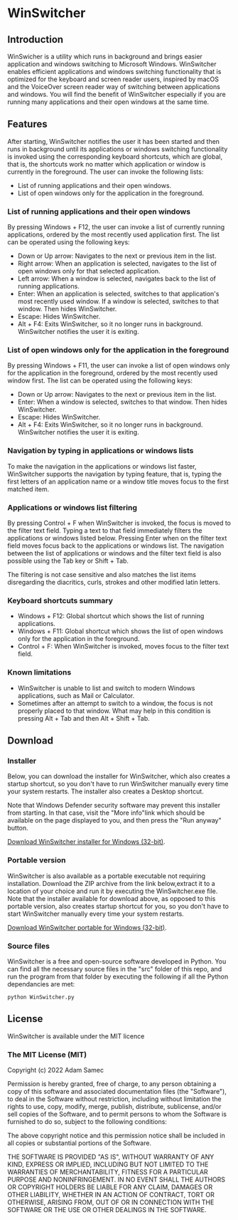 # WinSwitcher
## Introduction
WinSwicher is a utility which runs in background and brings easier application and windows switching to Microsoft Windows. WinSwitcher enables efficient applications and windows switching functionality that is optimized for the keyboard and screen reader users, inspired by macOS and the VoiceOver screen reader way of switching between applications and windows. You will find the benefit of WinSwitcher especially if you are running many applications and their open windows at the same time.

## Features
After starting, WinSwitcher notifies the user it has been started and then runs in background until its applications or windows switching functionality is invoked using the corresponding keyboard shortcuts, which are global, that is, the shortcuts work no matter which application or window is currently in the foreground. The user can invoke the following lists:

* List of running applications and their open windows.
* List of open windows only for the application in the foreground.

### List of running applications and their open windows
By pressing Windows + F12, the user can invoke a list of currently running applications, ordered by the most recently used application first. The list can be operated using the following keys:

* Down or Up arrow: Navigates to the next or previous item in the list.
* Right arrow: When an application is selected, navigates to the list of open windows only for that selected application.
* Left arrow: When a window is selected, navigates back to the list of running applications.
* Enter: When an application is selected, switches to that application's most recently used window. If a window is selected, switches to that window. Then hides WinSwitcher.
* Escape: Hides WinSwitcher.
* Alt + F4: Exits WinSwitcher, so it no longer runs in background. WinSwitcher notifies the user it is exiting.

### List of open windows only for the application in the foreground
By pressing Windows + F11, the user can invoke a list of open windows  only for the application in the foreground, ordered by the most recently used window first. The list can be operated using the following keys:

* Down or Up arrow: Navigates to the next or previous item in the list.
* Enter: When a window is selected, switches to that window. Then hides WinSwitcher.
* Escape: Hides WinSwitcher.
* Alt + F4: Exits WinSwitcher, so it no longer runs in background. WinSwitcher notifies the user it is exiting.

### Navigation by typing in applications or windows lists
To make the navigation in the applications or windows list faster, WinSwitcher supports the navigation by typing feature, that is, typing the first letters of an application name or a window title moves focus to the first matched item.

### Applications or windows list filtering
By pressing Control + F when WinSwitcher is invoked, the focus is moved to the filter text field. Typing a text to that field immediately filters the applications or windows listed below. Pressing Enter when on the filter text field moves focus back to the applications or windows list. The navigation between the list of applications or windows and the filter text field is also possible using the Tab key or Shift + Tab.

The filtering is not case sensitive and also matches the list items disregarding the diacritics, curls, strokes and other modified latin letters. 

### Keyboard shortcuts summary
* Windows + F12: Global shortcut which shows the list of running applications.
* Windows + F11: Global shortcut which shows the list of open windows only for the application in the foreground.
* Control + F: When WinSwitcher is invoked, moves focus to the filter text field.

### Known limitations
* WinSwitcher is unable to list and switch to modern Windows applications, such as Mail or Calculator.
* Sometimes after an attempt to switch to a window, the focus is not properly placed to that window. What may help in this condition is pressing Alt + Tab and then Alt + Shift + Tab.

## Download
### Installer
Below, you can download the installer for WinSwitcher, which also creates a startup shortcut, so you don't have to run WinSwitcher manually every time your system restarts. The installer also creates a Desktop shortcut.

Note that Windows Defender security software may prevent this installer from starting. In that case, visit the "More info"link which should be available on the page displayed to you, and then press the "Run anyway" button.

[Download WinSwitcher installer for Windows (32-bit)][installer-download].

### Portable version
WinSwitcher is also available as a portable executable not requiring installation. Download the ZIP archive from the link below,extract it to a location of your choice and run it by executing the WinSwitcher.exe file. Note that the installer available for download above, as opposed to this portable version, also creates startup shortcut for you, so you don't have to start WinSwitcher manually every time your system restarts.

[Download WinSwitcher portable for Windows (32-bit)][portable-download].

### Source files
WinSwitcher is a free and open-source software developed in Python. You can find all the necessary source files in the "src" folder of this repo, and run the program from that folder by executing the following if all the Python dependancies are met:

```
python WinSwitcher.py
```

## License
WinSwitcher is available under the MIT licence

### The MIT License (MIT)

Copyright (c) 2022 Adam Samec

Permission is hereby granted, free of charge, to any person obtaining a copy of
this software and associated documentation files (the "Software"), to deal in
the Software without restriction, including without limitation the rights to
use, copy, modify, merge, publish, distribute, sublicense, and/or sell copies of
the Software, and to permit persons to whom the Software is furnished to do so,
subject to the following conditions:

The above copyright notice and this permission notice shall be included in all
copies or substantial portions of the Software.

THE SOFTWARE IS PROVIDED "AS IS", WITHOUT WARRANTY OF ANY KIND, EXPRESS OR
IMPLIED, INCLUDING BUT NOT LIMITED TO THE WARRANTIES OF MERCHANTABILITY, FITNESS
FOR A PARTICULAR PURPOSE AND NONINFRINGEMENT. IN NO EVENT SHALL THE AUTHORS OR
COPYRIGHT HOLDERS BE LIABLE FOR ANY CLAIM, DAMAGES OR OTHER LIABILITY, WHETHER
IN AN ACTION OF CONTRACT, TORT OR OTHERWISE, ARISING FROM, OUT OF OR IN
CONNECTION WITH THE SOFTWARE OR THE USE OR OTHER DEALINGS IN THE SOFTWARE.

[installer-download]: http://files.adamsamec.cz/apps/WinSwitcher-win32.msi
[portable-download]: http://files.adamsamec.cz/apps/WinSwitcher-win32.zip
